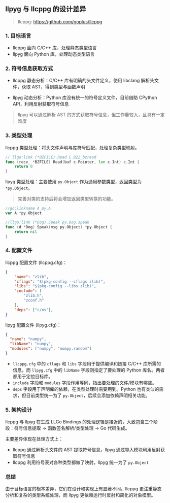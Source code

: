 ## llpyg 与 llcppg 的设计差异

> llcppg: https://github.com/goplus/llcppg

### 1. 目标语言

- llcppg 面向 C/C++ 库，处理静态类型语言
- llpyg 面向 Python 库，处理动态类型语言

### 2. 符号信息获取方式

- llcppg 静态分析：C/C++ 库有明确的头文件定义，使用 libclang 解析头文件，获取 AST，得到类型与函数声明

- llpyg 动态分析：Python 库没有统一的符号定义文件，目前借助 CPython API，利用反射获取符号信息

> llpyg 可以通过解析 AST 的方式获取符号信息，但工作量较大，且具有一定难度

### 3. 类型处理

llcppg 类型处理：将头文件声明与库符号匹配，处理复杂类型映射。

```go
// llgo:link (*BZFILE).Read C.BZ2_bzread
func (recv_ *BZFILE) Read(buf c.Pointer, len c.Int) c.Int {
	return 0
}
```

llpyg 类型处理：主要使用 `py.Object` 作为通用参数类型，返回类型为 `*py.Object`。
> 完善对类的支持后将会增加返回类型转换的功能。

```go
//go:linkname A py.A
var A *py.Object

//llgo:link (*Dog).Speak py.Dog.speak
func (d *Dog) Speak(msg py.Object) *py.Object {
	return nil
}
```

### 4. 配置文件

llcppg 配置文件 (llcppg.cfg)：
```json
{
	"name": "zlib",
	"cflags": "$(pkg-config --cflags zlib)",
	"libs": "$(pkg-config --libs zlib)",
	"include": [
		"zlib.h",
		"zconf.h"
	],
	"deps": ["c/os"],
}
```
llpyg 配置文件 (llpyg.cfg)：
```json
{
  "name": "numpy",
  "libName": "numpy", 
  "modules": ["numpy", "numpy.random"]
}
```
- `llcppg.cfg` 中的 `cflags` 和 `libs` 字段用于提供编译和链接 C/C++ 库所需的信息，而 `llpyg.cfg` 中的 `libName` 字段则指定了要处理的 Python 库名。两者都用于定位目标库。
- `include` 字段和 `modules` 字段作用等同，指出要处理的文件/模块有哪些。
- `deps` 字段用于声明库的依赖，在类型处理时需要用到。Python 也有类似的需求，但目前类型统一为了 `py.Object`，后续会添加依赖声明相关功能。


### 5. 架构设计

llcppg 与 llpyg 在生成 LLGo Bindings 的处理逻辑是接近的，大致包含三个阶段：符号信息提取 -> 函数签名解析/类型处理 -> Go 代码生成。

主要差异体现在处理方式上：
- llcppg 通过解析头文件的 AST 提取符号信息，llpyg 通过导入模块利用反射获取符号信息
- llcppg 利用符号表对各种类型都做了映射，llpyg 统一为了 `py.Object`


### 总结

由于目标语言的根本差异，它们在设计和实现上有显著不同。llcppg 更注重静态分析和复杂的类型系统处理，而 llpyg 更依赖运行时反射和简化的对象模型。


